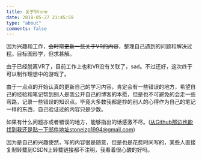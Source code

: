 ```yaml
---
title: 关于Stone
date: 2018-05-27 21:45:59
type: "about"
comments: false
---
```


因为兴趣和工作，~~会时常更新一些关于VR的内容~~，整理自己遇到的问题和解决过程。目标图形学，但求甚解。

由于已经脱离VR了，目前工作上也和VR没有关联了，sad。不过还好，这次终于可以制作理想中的游戏了。

由于一点点的开始认真的更新自己的学习内容，肯定会有一些错误的地方，希望自己的经验和笔记帮到别人是我公开自己的博客的本愿，但是也不可避免的会走一些弯路，记录一些错误的知识点。毕竟大多数我都是抄的别人的心得作为自己的笔记一样的东西，自己验证过的内容只是少数。

如果有什么问题亦或者错误的地方，能够指出的话感激不尽。(从Github那边也能找到我还是贴一下邮件地址stonelzp1994@gmail.com)

因为是自己的兴趣使然，写的内容很是随意，但是也是花费时间写的，某些人直接复制转载到CSDN上转载链接都不注明，我看着很心酸的好吗。
